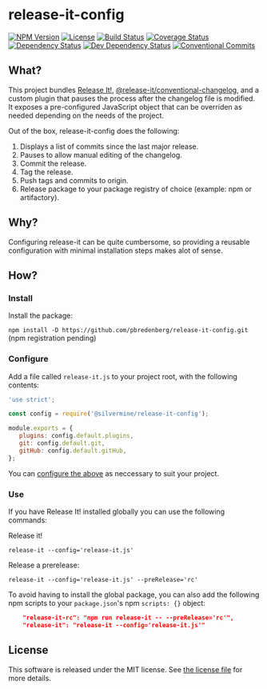 # release-it-config

[![NPM Version](https://img.shields.io/npm/v/@silvermine/release-it-config.svg)](https://www.npmjs.com/package/@silvermine/release-it-config)
[![License](https://img.shields.io/github/license/silvermine/release-it-config.svg)](./LICENSE)
[![Build Status](https://travis-ci.com/silvermine/release-it-config.svg?branch=master)](https://travis-ci.com/silvermine/release-it-config)
[![Coverage Status](https://coveralls.io/repos/github/silvermine/release-it-config/badge.svg?branch=master)](https://coveralls.io/github/silvermine/release-it-config?branch=master)
[![Dependency Status](https://david-dm.org/silvermine/release-it-config.svg)](https://david-dm.org/silvermine/release-it-config)
[![Dev Dependency Status](https://david-dm.org/silvermine/release-it-config/dev-status.svg)](https://david-dm.org/silvermine/release-it-config#info=devDependencies&view=table)
[![Conventional Commits](https://img.shields.io/badge/Conventional%20Commits-1.0.0-yellow.svg)](https://conventionalcommits.org)

## What?

This project bundles [Release It!](https://github.com/release-it/release-it), [@release-it/conventional-changelog](https://github.com/release-it/conventional-changelog), and a custom plugin that pauses the process after the changelog file is modified. It exposes a pre-configured JavaScript object that can be overriden as needed depending on the needs of the project.

Out of the box, release-it-config does the following:

1. Displays a list of commits since the last major release.
2. Pauses to allow manual editing of the changelog.
3. Commit the release.
4. Tag the release.
5. Push tags and commits to origin.
6. Release package to your package registry of choice (example: npm or artifactory).

## Why?

Configuring release-it can be quite cumbersome, so providing a reusable configuration with minimal installation steps makes alot of sense.

## How?

### Install

Install the package:

`npm install -D https://github.com/pbredenberg/release-it-config.git` (npm registration pending)

### Configure

Add a file called `release-it.js` to your project root, with the following contents:

```javascript
'use strict';

const config = require('@silvermine/release-it-config');

module.exports = {
   plugins: config.default.plugins,
   git: config.default.git,
   gitHub: config.default.gitHub,
};
```

You can [configure the above](https://www.npmjs.com/package/release-it#configuration) as neccessary to suit your project.

### Use

If you have Release It! installed globally you can use the following commands:

Release it!

`release-it --config='release-it.js'`

Release a prerelease:

`release-it --config='release-it.js' --preRelease='rc'`

To avoid having to install the global package, you can also add the following npm scripts to your `package.json`'s npm `scripts: {}` object:

```json
    "release-it-rc": "npm run release-it -- --preRelease='rc'",
    "release-it": "release-it --config='release-it.js'"
```

## License

This software is released under the MIT license. See [the license
file](LICENSE) for more details.

